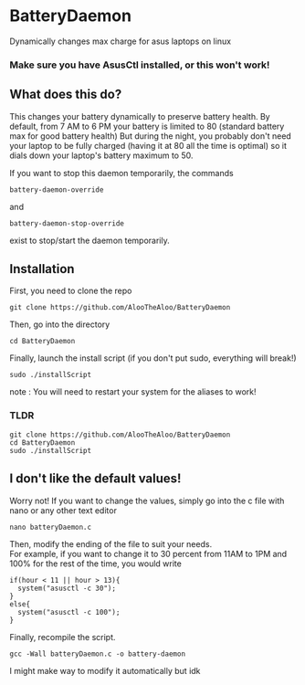 # BatteryDaemon
Dynamically changes max charge for asus laptops on linux

### Make sure you have AsusCtl installed, or this won't work!

## What does this do?
This changes your battery dynamically to preserve battery health.
By default, from 7 AM to 6 PM your battery is limited to 80 (standard battery max for good battery health)
But during the night, you probably don't need your laptop to be fully charged (having it at 80 all the time is optimal)
so it dials down your laptop's battery maximum to 50.

If you want to stop this daemon temporarily, the commands
```
battery-daemon-override
```
and
```
battery-daemon-stop-override
```
exist to stop/start the daemon temporarily.


## Installation
First, you need to clone the repo
```
git clone https://github.com/AlooTheAloo/BatteryDaemon
```
Then, go into the directory
```
cd BatteryDaemon
```
Finally, launch the install script (if you don't put sudo, everything will break!)
```
sudo ./installScript
```
note : You will need to restart your system for the aliases to work!

### TLDR
```
git clone https://github.com/AlooTheAloo/BatteryDaemon
cd BatteryDaemon
sudo ./installScript
```

## I don't like the default values!
Worry not! If you want to change the values, simply go into the c file with nano or any other text editor
```
nano batteryDaemon.c
```
Then, modify the ending of the file to suit your needs. \
For example, if you want to change it to 30 percent from 11AM to 1PM and 100% for the rest of the time, you would write
```
if(hour < 11 || hour > 13){
  system("asusctl -c 30");
}
else{
  system("asusctl -c 100");
}
```
Finally, recompile the script.
```
gcc -Wall batteryDaemon.c -o battery-daemon
```

I might make way to modify it automatically but idk
